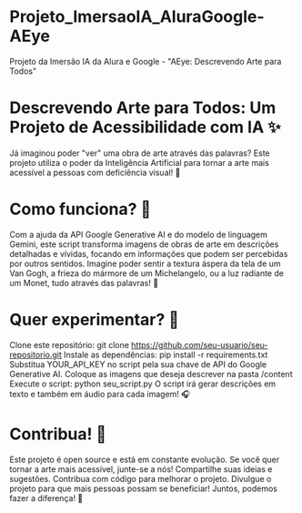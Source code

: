 # Projeto_ImersaoIA_AluraGoogle-AEye
Projeto da Imersão IA da Alura e Google - "AEye: Descrevendo Arte para Todos"

# Descrevendo Arte para Todos: Um Projeto de Acessibilidade com IA ✨
Já imaginou poder "ver" uma obra de arte através das palavras? Este projeto utiliza o poder da Inteligência Artificial para tornar a arte mais acessível a pessoas com deficiência visual! 🎨
# Como funciona? 🤔
Com a ajuda da API Google Generative AI e do modelo de linguagem Gemini, este script transforma imagens de obras de arte em descrições detalhadas e vívidas, focando em informações que podem ser percebidas por outros sentidos.
Imagine poder sentir a textura áspera da tela de um Van Gogh, a frieza do mármore de um Michelangelo, ou a luz radiante de um Monet, tudo através das palavras! 🤩
# Quer experimentar? 🚀
Clone este repositório: git clone https://github.com/seu-usuario/seu-repositorio.git
Instale as dependências: pip install -r requirements.txt
Substitua YOUR_API_KEY no script pela sua chave de API do Google Generative AI.
Coloque as imagens que deseja descrever na pasta /content
Execute o script: python seu_script.py
O script irá gerar descrições em texto e também em áudio para cada imagem! 🎧
# Contribua! 🤝
Este projeto é open source e está em constante evolução. Se você quer tornar a arte mais acessível, junte-se a nós!
Compartilhe suas ideias e sugestões.
Contribua com código para melhorar o projeto.
Divulgue o projeto para que mais pessoas possam se beneficiar!
Juntos, podemos fazer a diferença! 🤩
